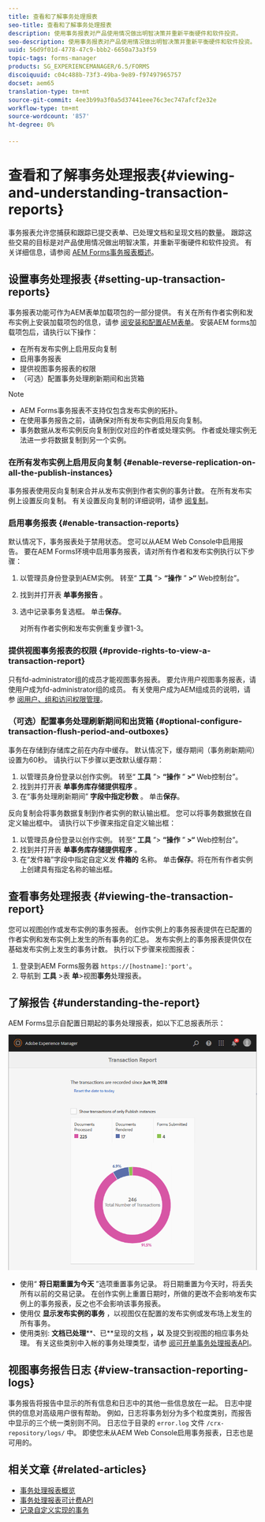 ```yaml
---
title: 查看和了解事务处理报表
seo-title: 查看和了解事务处理报表
description: 使用事务报表对产品使用情况做出明智决策并重新平衡硬件和软件投资。
seo-description: 使用事务报表对产品使用情况做出明智决策并重新平衡硬件和软件投资。
uuid: 56d9f01d-4778-47c9-bbb2-6650a73a3f59
topic-tags: forms-manager
products: SG_EXPERIENCEMANAGER/6.5/FORMS
discoiquuid: c04c488b-73f3-49ba-9e89-f97497965757
docset: aem65
translation-type: tm+mt
source-git-commit: 4ee3b99a3f0a5d37441eee76c3ec747afcf2e32e
workflow-type: tm+mt
source-wordcount: '857'
ht-degree: 0%

---
```



# 查看和了解事务处理报表{#viewing-and-understanding-transaction-reports}

事务报表允许您捕获和跟踪已提交表单、已处理文档和呈现文档的数量。 跟踪这些交易的目标是对产品使用情况做出明智决策，并重新平衡硬件和软件投资。 有关详细信息，请参阅 [AEM Forms事务报表概述](../../forms/using/transaction-reports-overview.md)。

## 设置事务处理报表  {#setting-up-transaction-reports}

事务报表功能可作为AEM表单加载项包的一部分提供。 有关在所有作者实例和发布实例上安装加载项包的信息，请参 [阅安装和配置AEM表单](/help/forms/using/installing-configuring-aem-forms-osgi.md)。 安装AEM forms加载项包后，请执行以下操作：

* 在所有发布实例上启用反向复制
* 启用事务报表
* 提供视图事务报表的权限
* （可选）配置事务处理刷新期间和出货箱 [](/help/forms/using/installing-configuring-aem-forms-osgi.md)

>[!NOTE]
>
>* AEM Forms事务报表不支持仅包含发布实例的拓扑。
>* 在使用事务报告之前，请确保对所有发布实例启用反向复制。
>* 事务数据从发布实例反向复制到仅对应的作者或处理实例。 作者或处理实例无法进一步将数据复制到另一个实例。
>



### 在所有发布实例上启用反向复制 {#enable-reverse-replication-on-all-the-publish-instances}

事务报表使用反向复制来合并从发布实例到作者实例的事务计数。 在所有发布实例上设置反向复制。 有关设置反向复制的详细说明，请参 [阅复制](/help/sites-deploying/replication.md)。

### 启用事务报表 {#enable-transaction-reports}

默认情况下，事务报表处于禁用状态。 您可以从AEM Web Console中启用报告。 要在AEM Forms环境中启用事务报表，请对所有作者和发布实例执行以下步骤：

1. 以管理员身份登录到AEM实例。 转至“ **工具** ”> **“操作** ” **>“** Web控制台”。
1. 找到并打开表 **单事务报告** 。
1. 选中记录事务复选框。 单击&#x200B;**保存**。

   对所有作者实例和发布实例重复步骤1-3。

### 提供视图事务报表的权限 {#provide-rights-to-view-a-transaction-report}

只有fd-administrator组的成员才能视图事务报表。 要允许用户视图事务报表，请使用户成为fd-administrator组的成员。 有关使用户成为AEM组成员的说明，请参 [阅用户、组和访问权限管理](/help/sites-administering/user-group-ac-admin.md)。

### （可选）配置事务处理刷新期间和出货箱 {#optional-configure-transaction-flush-period-and-outboxes}

事务在存储到存储库之前在内存中缓存。 默认情况下，缓存期间（事务刷新期间）设置为60秒。 请执行以下步骤以更改默认缓存期：

1. 以管理员身份登录以创作实例。 转至“ **工具** ”> **“操作** ” **>“** Web控制台”。
1. 找到并打开表 **单事务库存储提供程序** 。
1. 在“事务处理刷新期间” **字段中指定秒数** 。 单击&#x200B;**保存**。

反向复制会将事务数据复制到作者实例的默认输出框。 您可以将事务数据放在自定义输出框中。 请执行以下步骤来指定自定义输出框：

1. 以管理员身份登录以创作实例。 转至“ **工具** ”> **“操作** ” **>“** Web控制台”。
1. 找到并打开表 **单事务库存储提供程序** 。
1. 在“发件箱”字段中指定自定义发 **件箱的** 名称。 单击&#x200B;**保存**。将在所有作者实例上创建具有指定名称的输出框。

## 查看事务处理报表 {#viewing-the-transaction-report}

您可以视图创作或发布实例的事务报表。 创作实例上的事务报表提供在已配置的作者实例和发布实例上发生的所有事务的汇总。 发布实例上的事务报表提供仅在基础发布实例上发生的事务计数。 执行以下步骤来视图报表：

1. 登录到AEM Forms服务器 `https://[hostname]:'port'`。
1. 导航到 **工具** >表 **单**>视图&#x200B;**事务**&#x200B;处理报表。

## 了解报告 {#understanding-the-report}

AEM Forms显示自配置日期起的事务处理报表，如以下汇总报表所示：

![sample-transaction-report-author](assets/sample-transaction-report-author.png)

* 使用“ **将日期重置为今天** ”选项重置事务记录。 将日期重置为今天时，将丢失所有以前的交易记录。 在创作实例上重置日期时，所做的更改不会影响发布实例上的事务报表，反之也不会影响该事务报表。
* 使用仅 **显示发布实例的事务** ，以视图仅在配置的发布实例或发布场上发生的所有事务。
* 使用类别: **文档已处理****、已**&#x200B;呈现的文档 **，以** 及提交到视图的相应事务处理。 有关这些类别中入帐的事务处理类型，请参 [阅可开单事务处理报表API](../../forms/using/transaction-reports-billable-apis.md)。

## 视图事务报告日志 {#view-transaction-reporting-logs}

事务报告将报告中显示的所有信息和日志中的其他一些信息放在一起。 日志中提供的信息对高级用户很有帮助。 例如，日志将事务划分为多个粒度类别，而报告中显示的三个统一类别则不同。 日志位于目录的 `error.log` 文件 `/crx-repository/logs/` 中。 即使您未从AEM Web Console启用事务报表，日志也是可用的。

## 相关文章 {#related-articles}

* [事务处理报表概览](../../forms/using/transaction-reports-overview.md)
* [事务处理报表可计费API](../../forms/using/transaction-reports-billable-apis.md)
* [记录自定义实现的事务](/help/forms/using/record-transaction-custom-implementation.md)

